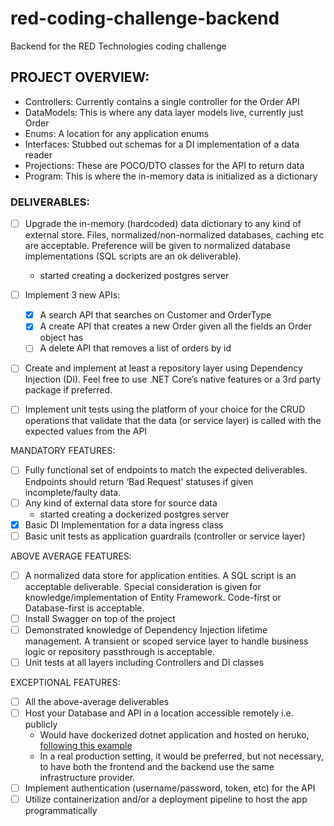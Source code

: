 # red-coding-challenge-backend
Backend for the RED Technologies coding challenge

## PROJECT OVERVIEW:

- Controllers: Currently contains a single controller for the Order API
- DataModels: This is where any data layer models live, currently just Order
- Enums: A location for any application enums
- Interfaces: Stubbed out schemas for a DI implementation of a data reader
- Projections: These are POCO/DTO classes for the API to return data
- Program: This is where the in-memory data is initialized as a dictionary

### DELIVERABLES:
 - [ ] Upgrade the in-memory (hardcoded) data dictionary to any kind of external store. Files, normalized/non-normalized databases, caching etc are acceptable. Preference will be given to normalized database implementations (SQL scripts are an ok deliverable).
    - started creating a dockerized postgres server 
 - [ ] Implement 3 new APIs:
    - [x] A search API that searches on Customer and OrderType
    - [x] A create API that creates a new Order given all the fields an Order object has
    - [ ] A delete API that removes a list of orders by id
  - [ ] Create and implement at least a repository layer using Dependency Injection (DI). Feel free to use .NET Core’s native features or a 3rd party package if preferred.
  - [ ] Implement unit tests using the platform of your choice for the CRUD operations that validate that the data (or service layer) is called with the expected values from the API


MANDATORY FEATURES:
- [ ] Fully functional set of endpoints to match the expected deliverables. Endpoints should return ‘Bad Request’ statuses if given incomplete/faulty data.
- [ ] Any kind of external data store for source data
    -  started creating a dockerized postgres server 
- [x] Basic DI Implementation for a data ingress class
- [ ] Basic unit tests as application guardrails (controller or service layer)

ABOVE AVERAGE FEATURES:
- [ ] A normalized data store for application entities. A SQL script is an acceptable deliverable. Special consideration is given for knowledge/implementation of Entity Framework. Code-first or Database-first is acceptable.
- [ ] Install Swagger on top of the project
- [ ] Demonstrated knowledge of Dependency Injection lifetime management. A transient or scoped service layer to handle business logic or repository passthrough is acceptable.
- [ ] Unit tests at all layers including Controllers and DI classes

EXCEPTIONAL FEATURES:
- [ ] All the above-average deliverables
- [ ] Host your Database and API in a location accessible remotely i.e. publicly
  - Would have dockerized dotnet application and hosted on heruko, [following this example](https://dev.to/alrobilliard/deploying-net-core-to-heroku-1lfe)
  - In a real production setting, it would be preferred, but not necessary, to have both the frontend and the backend use the same infrastructure provider. 
- [ ] Implement authentication (username/password, token, etc) for the API
- [ ] Utilize containerization and/or a deployment pipeline to host the app programmatically
